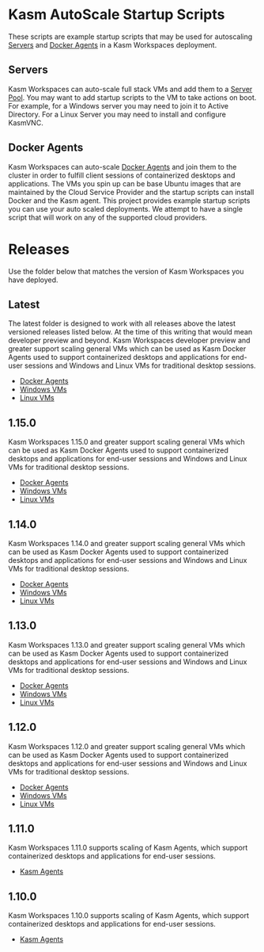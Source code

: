 # Kasm AutoScale Startup Scripts
These scripts are example startup scripts that may be used for autoscaling [Servers](https://www.kasmweb.com/docs/latest/guide/compute/pools.html#autoscale-config-server-pool) and [Docker Agents](https://www.kasmweb.com/docs/latest/guide/compute/pools.html#autoscale-config-docker-agent-pool) in a Kasm Workspaces deployment.

## Servers
Kasm Workspaces can auto-scale full stack VMs and add them to a [Server Pool](https://www.kasmweb.com/docs/latest/guide/compute/pools.html#autoscale-config-server-pool). You may want to add startup scripts to the VM to take actions on boot. For example, for a Windows server you may need to join it to Active Directory. For a Linux Server you may need to install and configure KasmVNC.

## Docker Agents
Kasm Workspaces can auto-scale [Docker Agents](https://www.kasmweb.com/docs/latest/guide/compute/pools.html#autoscale-config-docker-agent-pool) and join them to the cluster in order to fulfill client sessions of containerized desktops and applications. The VMs you spin up can be base Ubuntu images that are maintained by the Cloud Service Provider and the startup scripts can install Docker and the Kasm agent. This project provides example startup scripts you can use your auto scaled deployments. We attempt to have a single script that will work on any of the supported cloud providers.

# Releases
Use the folder below that matches the version of Kasm Workspaces you have deployed.

## Latest
The latest folder is designed to work with all releases above the latest versioned releases listed below. At the time of this writing that would mean developer preview and beyond. Kasm Workspaces developer preview and greater support scaling general VMs which can be used as Kasm Docker Agents used to support containerized desktops and applications for end-user sessions and Windows and Linux VMs for traditional desktop sessions. 

- [Docker Agents](./latest/docker_agents/README.md)
- [Windows VMs](./latest/windows_vms/README.md)
- [Linux VMs](./latest/linux_vms/README.md)


## 1.15.0
Kasm Workspaces 1.15.0 and greater support scaling general VMs which can be used as Kasm Docker Agents used to support containerized desktops and applications for end-user sessions and Windows and Linux VMs for traditional desktop sessions. 

- [Docker Agents](./1.15.0/docker_agents/README.md)
- [Windows VMs](./1.15.0/windows_vms/README.md)
- [Linux VMs](./1.15.0/linux_vms/README.md)

## 1.14.0
Kasm Workspaces 1.14.0 and greater support scaling general VMs which can be used as Kasm Docker Agents used to support containerized desktops and applications for end-user sessions and Windows and Linux VMs for traditional desktop sessions. 

- [Docker Agents](./1.14.0/docker_agents/README.md)
- [Windows VMs](./1.14.0/windows_vms/README.md)
- [Linux VMs](./1.14.0/linux_vms/README.md)

## 1.13.0
Kasm Workspaces 1.13.0 and greater support scaling general VMs which can be used as Kasm Docker Agents used to support containerized desktops and applications for end-user sessions and Windows and Linux VMs for traditional desktop sessions. 

- [Docker Agents](./1.13.0/docker_agents/README.md)
- [Windows VMs](./1.13.0/windows_vms/README.md)
- [Linux VMs](./1.13.0/linux_vms/README.md)

## 1.12.0
Kasm Workspaces 1.12.0 and greater support scaling general VMs which can be used as Kasm Docker Agents used to support containerized desktops and applications for end-user sessions and Windows and Linux VMs for traditional desktop sessions. 

- [Docker Agents](./1.12.0/docker_agents/README.md)
- [Windows VMs](./1.12.0/windows_vms/README.md)
- [Linux VMs](./1.12.0/linux_vms/README.md)

## 1.11.0
Kasm Workspaces 1.11.0 supports scaling of Kasm Agents, which support containerized desktops and applications for end-user sessions.

- [Kasm Agents](1.11.0/README.md)

## 1.10.0
Kasm Workspaces 1.10.0 supports scaling of Kasm Agents, which support containerized desktops and applications for end-user sessions.

- [Kasm Agents](1.10.0/README.md)
